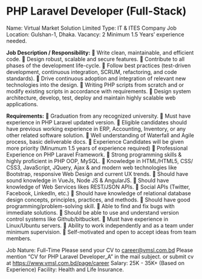 # PHP Laravel Developer (Full-Stack)

Name: Virtual Market Solution Limited
Type: IT & ITES Company
Job Location: Gulshan-1, Dhaka.
Vacancy: 2
Minimum 1.5 Years’ experience needed.

**Job Description / Responsibility:**
 Write clean, maintainable, and efficient code.
 Design robust, scalable and secure features.
 Contribute to all phases of the development life-cycle.
 Follow best practices (test-driven development, continuous integration, SCRUM, refactoring, and code standards).
 Drive continuous adoption and integration of relevant new technologies into the design.
 Writing PHP scripts from scratch and or modify existing scripts in accordance with requirements.
 Design system architecture, develop, test, deploy and maintain highly scalable web applications.

**Requirements:**
 Graduation from any recognized university.
 Must have experience in PHP Laravel updated version.
 Eligible candidates should have previous working experience in ERP, Accounting, Inventory, or any other related software solution.
 Well understanding of Waterfall and Agile process, basic deliverable docs.
 Experience Candidates will be given more priority (Minumum 1.5 years of experience required)
 Professional Experience on PHP Laravel Framework.
 Strong programming skills & highly proficient in PHP OOP, MySQL.
 Knowledge in HTML/HTML5, CSS/ CSS3, JavaScript, JQuery, Ajax & and modern web technologies like Bootstrap, responsive Web Design and current UX trends.
 Should have sound knowledge in VueJs, Node JS & AngularJS.
 Should have knowledge of Web Services likes REST/JSON APIs.
 Social APIs (Twitter, Facebook, LinkedIn, etc.)
 Should have knowledge of relational database design concepts, principles, practices, and methods.
 Should have good programming/problem-solving skill.
 Able to find and fix bugs with immediate solutions.
 Should be able to use and understand version control systems like Github/bitbucket.
 Must have experience in Linux/Ubuntu servers.
 Ability to work independently and as a team under minimum supervision.
 Self-motivated and open to accept ideas from team members.



Job Nature: Full-Time
Please send your CV to career@vmsl.com.bd
Please mention “CV for PHP Laravel Developer_A” in the mail subject. or submit cv at https://www.vmsl.com.bd/page/career
Salary: 25K - 35K+ (Based on Experience)
Facility: Health and Life Insurance.